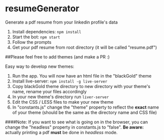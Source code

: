 # resumeGenerator
Generate a pdf resume from your linkedin profile's data

1. Install dependencies: `npm install`
2. Start the bot: `npm start`
3. Follow the prompts
4. Get your pdf resume from root directory (it will be called "resume.pdf")

##Please feel free to add themes (and make a PR :)

Easy way to develop new themes: 
1. Run the app. You will now have an html file in the "blackGold" theme
2. Install live-server: `npm install -g live-server`
3. Copy blackGold theme directory to new directory with your theme's name, rename your files accordingly
4. In your new theme's directory run `liver-server`
5. Edit the CSS / LESS files to make your new theme
6. In "constants.js" change the "theme" property to reflect the **exact** name of your theme (should be the same as the directory name and CSS file)

####Note:
If you want to see what is going on in the browser, you can change the "headless" property in constants.js to "false". **Be aware:** actually printing a pdf **must** be done in *headless* mode.